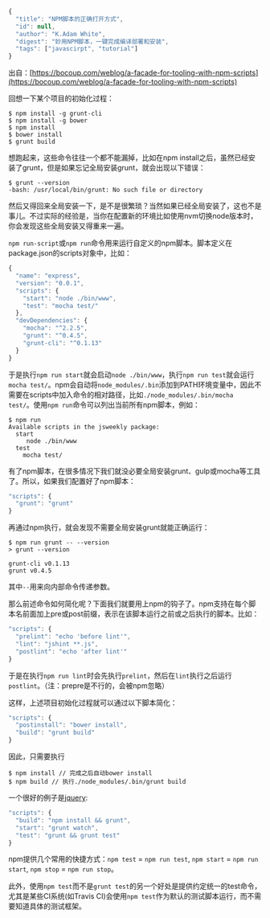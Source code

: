 ```js
{
  "title": "NPM脚本的正确打开方式",
  "id": null,
  "author": "K.Adam White",
  "digest": "妙用NPM脚本，一键完成编译部署和安装",
  "tags": ["javascirpt", "tutorial"]
}
```
出自：[https://bocoup.com/weblog/a-facade-for-tooling-with-npm-scripts](https://bocoup.com/weblog/a-facade-for-tooling-with-npm-scripts)

回想一下某个项目的初始化过程：
```shell
$ npm install -g grunt-cli
$ npm install -g bower
$ npm install
$ bower install
$ grunt build
```

想跑起来，这些命令往往一个都不能漏掉，比如在npm install之后，虽然已经安装了grunt，但是如果忘记全局安装grunt，就会出现以下错误：
```shell
$ grunt --version
-bash: /usr/local/bin/grunt: No such file or directory
```

然后又得回来全局安装一下，是不是很繁琐？当然如果已经全局安装了，这也不是事儿。不过实际的经验是，当你在配置新的环境比如使用nvm切换node版本时，你会发现这些全局安装又得重来一遍。

`npm run-script`或`npm run`命令用来运行自定义的npm脚本。脚本定义在package.json的scripts对象中，比如：
```js
{
  "name": "express",
  "version": "0.0.1",
  "scripts": {
    "start": "node ./bin/www",
    "test": "mocha test/"
  },
  "devDependencies": {
    "mocha": "^2.2.5",
    "grunt": "^0.4.5",
    "grunt-cli": "^0.1.13"
  }
}
```

于是执行`npm run start`就会启动`node ./bin/www`，执行`npm run test`就会运行`mocha test/`。npm会自动将`node_modules/.bin`添加到PATH环境变量中，因此不需要在scripts中加入命令的相对路径，比如`./node_modules/.bin/mocha test/`。使用`npm run`命令可以列出当前所有npm脚本，例如：
```
$ npm run
Available scripts in the jsweekly package:  
  start
     node ./bin/www
  test
    mocha test/
```

有了npm脚本，在很多情况下我们就没必要全局安装grunt、gulp或mocha等工具了。所以，如果我们配置好了npm脚本：
```js
"scripts": {
  "grunt": "grunt"
}
```

再通过npm执行，就会发现不需要全局安装grunt就能正确运行：
```shell
$ npm run grunt -- --version
> grunt --version

grunt-cli v0.1.13
grunt v0.4.5
```
其中`--`用来向内部命令传递参数。

那么前述命令如何简化呢？下面我们就要用上npm的钩子了。npm支持在每个脚本名前面加上pre或post前缀，表示在该脚本运行之前或之后执行的脚本。比如：
```js
"scripts": {
  "prelint": "echo 'before lint'",
  "lint": "jshint **.js",
  "postlint": "echo 'after lint'"
}
```
于是在执行`npm run lint`时会先执行`prelint`，然后在`lint`执行之后运行`postlint`。（注：prepre是不行的，会被npm忽略）

这样，上述项目初始化过程就可以通过以下脚本简化：
```js
"scripts": {
  "postinstall": "bower install",
  "build": "grunt build"
}
```
因此，只需要执行
```shell
$ npm install // 完成之后自动bower install
$ npm build // 执行./node_modules/.bin/grunt build
```

一个很好的例子是[jquery](https://github.com/jquery/jquery#how-to-build-your-own-jquery):
```js
"scripts": {
  "build": "npm install && grunt",
  "start": "grunt watch",
  "test": "grunt && grunt test"
}
```

npm提供几个常用的快捷方式：`npm test` = `npm run test`, `npm start` = `npm run start`, `npm stop` = `npm run stop`。

此外，使用`npm test`而不是`grunt test`的另一个好处是提供约定统一的test命令，尤其是某些CI系统(如Travis CI)会使用`npm test`作为默认的测试脚本运行，而不需要知道具体的测试框架。